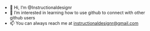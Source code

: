 - 👋 Hi, I’m @Instructionaldesignr
- 👀 I’m interested in learning how to use github to connect with other github users
- 📫 You can always reach me at instructionaldesignr@gmail.com 
